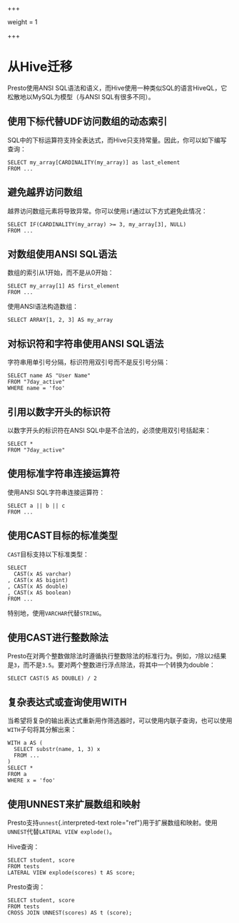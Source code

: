 +++

weight = 1

+++

# 从Hive迁移

Presto使用ANSI SQL语法和语义，而Hive使用一种类似SQL的语言HiveQL，它松散地以MySQL为模型（与ANSI SQL有很多不同）。

## 使用下标代替UDF访问数组的动态索引

SQL中的下标运算符支持全表达式，而Hive只支持常量。因此，你可以如下编写查询：

    SELECT my_array[CARDINALITY(my_array)] as last_element
    FROM ...

## 避免越界访问数组

越界访问数组元素将导致异常。你可以使用`if`通过以下方式避免此情况：

    SELECT IF(CARDINALITY(my_array) >= 3, my_array[3], NULL)
    FROM ...

## 对数组使用ANSI SQL语法

数组的索引从1开始，而不是从0开始：

    SELECT my_array[1] AS first_element
    FROM ...

使用ANSI语法构造数组：

    SELECT ARRAY[1, 2, 3] AS my_array

## 对标识符和字符串使用ANSI SQL语法

字符串用单引号分隔，标识符用双引号而不是反引号分隔：

    SELECT name AS "User Name"
    FROM "7day_active"
    WHERE name = 'foo'

## 引用以数字开头的标识符

以数字开头的标识符在ANSI SQL中是不合法的，必须使用双引号括起来：

    SELECT *
    FROM "7day_active"

## 使用标准字符串连接运算符

使用ANSI SQL字符串连接运算符：

    SELECT a || b || c
    FROM ...

## 使用CAST目标的标准类型

`CAST`目标支持以下标准类型：

    SELECT
      CAST(x AS varchar)
    , CAST(x AS bigint)
    , CAST(x AS double)
    , CAST(x AS boolean)
    FROM ...

特别地，使用`VARCHAR`代替`STRING`。

## 使用CAST进行整数除法

Presto在对两个整数做除法时遵循执行整数除法的标准行为。例如，`7`除以`2`结果是`3`，而不是`3.5`。要对两个整数进行浮点除法，将其中一个转换为double：

    SELECT CAST(5 AS DOUBLE) / 2

## 复杂表达式或查询使用WITH

当希望将复杂的输出表达式重新用作筛选器时，可以使用内联子查询，也可以使用`WITH`子句将其分解出来：

    WITH a AS (
      SELECT substr(name, 1, 3) x
      FROM ...
    )
    SELECT *
    FROM a
    WHERE x = 'foo'

## 使用UNNEST来扩展数组和映射

Presto支持`unnest`{.interpreted-text role="ref"}用于扩展数组和映射。使用`UNNEST`代替`LATERAL VIEW explode()`。

Hive查询：

    SELECT student, score
    FROM tests
    LATERAL VIEW explode(scores) t AS score;

Presto查询：

    SELECT student, score
    FROM tests
    CROSS JOIN UNNEST(scores) AS t (score);